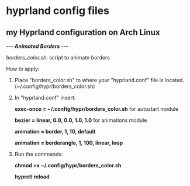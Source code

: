 # hyprland config files
## my Hyprland configuration on Arch Linux

***--- Animated Borders ---***

*borders_color.sh*: script to animate borders

How to apply:
1. Place "borders_color.sh" to where your "hyprland.conf" file is located. (~/.config/hypr/borders_color.sh)
2. In "hyprland.conf" insert:
   
   **exec-once = ~/.config/hypr/borders_color.sh** for autostart module

   **bezier = linear, 0.0, 0.0, 1.0, 1.0** for animations module
   
   **animation = border, 1, 10, default**
   
   **animation = borderangle, 1, 100, linear, loop** 
4. Run the commands:
   
   **chmod +x ~/.config/hypr/borders_color.sh**
   
   **hyprctl reload**

